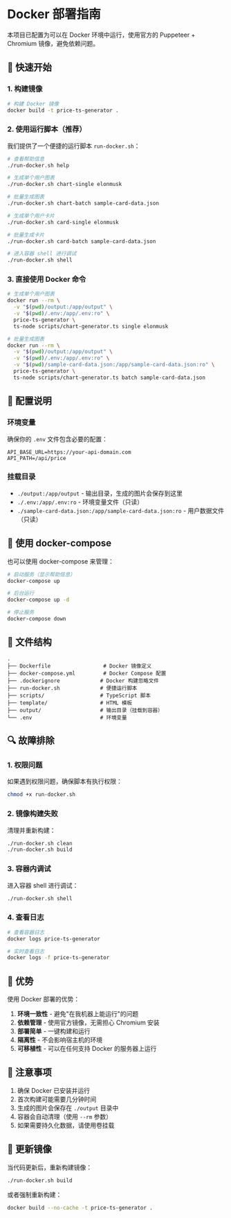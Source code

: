 # Docker 部署指南

本项目已配置为可以在 Docker 环境中运行，使用官方的 Puppeteer + Chromium 镜像，避免依赖问题。

## 🐳 快速开始

### 1. 构建镜像

```bash
# 构建 Docker 镜像
docker build -t price-ts-generator .
```

### 2. 使用运行脚本（推荐）

我们提供了一个便捷的运行脚本 `run-docker.sh`：

```bash
# 查看帮助信息
./run-docker.sh help

# 生成单个用户图表
./run-docker.sh chart-single elonmusk

# 批量生成图表
./run-docker.sh chart-batch sample-card-data.json

# 生成单个用户卡片
./run-docker.sh card-single elonmusk

# 批量生成卡片
./run-docker.sh card-batch sample-card-data.json

# 进入容器 shell 进行调试
./run-docker.sh shell
```

### 3. 直接使用 Docker 命令

```bash
# 生成单个用户图表
docker run --rm \
  -v "$(pwd)/output:/app/output" \
  -v "$(pwd)/.env:/app/.env:ro" \
  price-ts-generator \
  ts-node scripts/chart-generator.ts single elonmusk

# 批量生成图表
docker run --rm \
  -v "$(pwd)/output:/app/output" \
  -v "$(pwd)/.env:/app/.env:ro" \
  -v "$(pwd)/sample-card-data.json:/app/sample-card-data.json:ro" \
  price-ts-generator \
  ts-node scripts/chart-generator.ts batch sample-card-data.json
```

## 🔧 配置说明

### 环境变量

确保你的 `.env` 文件包含必要的配置：

```env
API_BASE_URL=https://your-api-domain.com
API_PATH=/api/price
```

### 挂载目录

- `./output:/app/output` - 输出目录，生成的图片会保存到这里
- `./.env:/app/.env:ro` - 环境变量文件（只读）
- `./sample-card-data.json:/app/sample-card-data.json:ro` - 用户数据文件（只读）

## 🚀 使用 docker-compose

也可以使用 docker-compose 来管理：

```bash
# 启动服务（显示帮助信息）
docker-compose up

# 后台运行
docker-compose up -d

# 停止服务
docker-compose down
```

## 📁 文件结构

```
.
├── Dockerfile                 # Docker 镜像定义
├── docker-compose.yml         # Docker Compose 配置
├── .dockerignore             # Docker 构建忽略文件
├── run-docker.sh             # 便捷运行脚本
├── scripts/                  # TypeScript 脚本
├── template/                 # HTML 模板
├── output/                   # 输出目录（挂载到容器）
└── .env                      # 环境变量
```

## 🔍 故障排除

### 1. 权限问题

如果遇到权限问题，确保脚本有执行权限：

```bash
chmod +x run-docker.sh
```

### 2. 镜像构建失败

清理并重新构建：

```bash
./run-docker.sh clean
./run-docker.sh build
```

### 3. 容器内调试

进入容器 shell 进行调试：

```bash
./run-docker.sh shell
```

### 4. 查看日志

```bash
# 查看容器日志
docker logs price-ts-generator

# 实时查看日志
docker logs -f price-ts-generator
```

## 🌟 优势

使用 Docker 部署的优势：

1. **环境一致性** - 避免"在我机器上能运行"的问题
2. **依赖管理** - 使用官方镜像，无需担心 Chromium 安装
3. **部署简单** - 一键构建和运行
4. **隔离性** - 不会影响宿主机的环境
5. **可移植性** - 可以在任何支持 Docker 的服务器上运行

## 📝 注意事项

1. 确保 Docker 已安装并运行
2. 首次构建可能需要几分钟时间
3. 生成的图片会保存在 `./output` 目录中
4. 容器会自动清理（使用 `--rm` 参数）
5. 如果需要持久化数据，请使用卷挂载

## 🔄 更新镜像

当代码更新后，重新构建镜像：

```bash
./run-docker.sh build
```

或者强制重新构建：

```bash
docker build --no-cache -t price-ts-generator .
```

